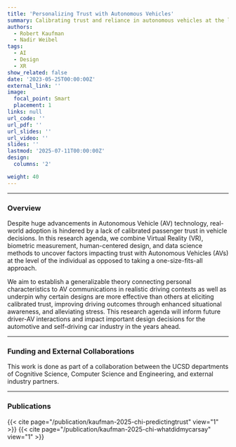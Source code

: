 ```yaml
---
title: 'Personalizing Trust with Autonomous Vehicles'
summary: Calibrating trust and reliance in autonomous vehicles at the level of the individual using a custom VR driving simulator.
authors: 
  - Robert Kaufman
  - Nadir Weibel
tags:
  - AI
  - Design
  - XR
show_related: false
date: '2023-05-25T00:00:00Z'
external_link: ''
image:
  focal_point: Smart
  placement: 1
links: null
url_code: ''
url_pdf: ''
url_slides: ''
url_video: ''
slides: ''
lastmod: '2025-07-11T00:00:00Z'
design:
  columns: '2'

weight: 40
---
```

 
------
### Overview
Despite huge advancements in Autonomous Vehicle (AV) technology, real-world adoption is hindered by a lack of calibrated passenger trust in vehicle decisions. In this research agenda, we combine Virtual Reality (VR), biometric measurement, human-centered design, and data science methods to uncover factors impacting trust with Autonomous Vehicles (AVs) at the level of the individual as opposed to taking a one-size-fits-all approach.

We aim to establish a generalizable theory connecting personal characteristics to AV communications in realistic driving contexts as well as underpin why certain designs are more effective than others at eliciting calibrated trust, improving driving outcomes through enhanced situational awareness, and alleviating stress. This research agenda will inform future driver-AV interactions and impact important design decisions for the automotive and self-driving car industry in the years ahead.

------
### Funding and External Collaborations
This work is done as part of a collaboration between the UCSD departments of Cognitive Science, Computer Science and Engineering, and external industry partners.

------
### Publications

{{< cite page="/publication/kaufman-2025-chi-predictingtrust" view="1" >}}
{{< cite page="/publication/kaufman-2025-chi-whatdidmycarsay" view="1" >}}